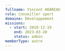 ```yaml
---
fullname: Vincent HOAREAU
role: Conseiller sport
domaine: Développement
missions:
  - start: 2019-12-19
    end: 2023-03-20
    status: admin
memberType: autre
---
```


